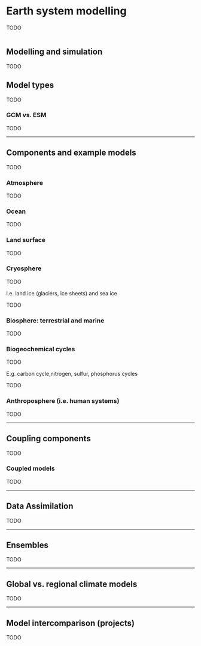 # Earth system modelling

TODO

```{contents}
```

## Modelling and simulation

TODO

## Model types

TODO

### GCM vs. ESM

TODO

***

## Components and example models

TODO

### Atmosphere

TODO

### Ocean

TODO

### Land surface

TODO

### Cryosphere

TODO

I.e. land ice (glaciers, ice sheets) and sea ice

TODO

### Biosphere: terrestrial and marine

TODO

### Biogeochemical cycles

TODO

E.g. carbon cycle,nitrogen, sulfur, phosphorus cycles

TODO

### Anthroposphere (i.e. human systems)

TODO

***

## Coupling components

TODO

###  Coupled models

TODO

***

## Data Assimilation

TODO

***

## Ensembles

TODO

***

## Global vs. regional climate models

TODO

***

## Model intercomparison (projects)

TODO
